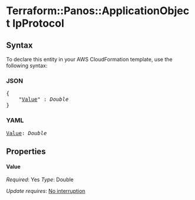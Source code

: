 # Terraform::Panos::ApplicationObject IpProtocol

## Syntax

To declare this entity in your AWS CloudFormation template, use the following syntax:

### JSON

<pre>
{
    "<a href="#value" title="Value">Value</a>" : <i>Double</i>
}
</pre>

### YAML

<pre>
<a href="#value" title="Value">Value</a>: <i>Double</i>
</pre>

## Properties

#### Value

_Required_: Yes
_Type_: Double

_Update requires_: [No interruption](https://docs.aws.amazon.com/AWSCloudFormation/latest/UserGuide/using-cfn-updating-stacks-update-behaviors.html#update-no-interrupt)

